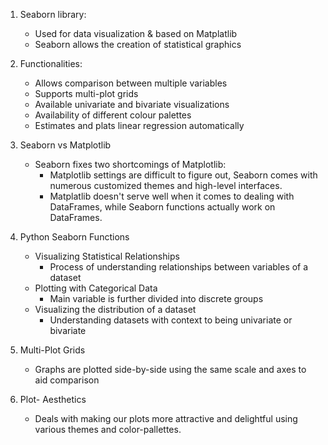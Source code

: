1. Seaborn library:
    * Used for data visualization & based on Matplatlib
    * Seaborn allows the creation of statistical graphics

2. Functionalities:
    * Allows comparison between multiple variables 
    * Supports multi-plot grids
    * Available univariate and bivariate visualizations
    * Availability of different colour palettes
    * Estimates and plats linear regression automatically

3. Seaborn vs Matplotlib
    * Seaborn fixes two shortcomings of Matplotlib:
       * Matplotlib settings are difficult to figure out, Seaborn comes with numerous customized themes and high-level interfaces.
       * Matplatlib doesn't serve well when it comes to dealing with DataFrames, while Seaborn functions actually work on DataFrames.

4. Python Seaborn Functions
    * Visualizing Statistical Relationships
       * Process of understanding relationships between variables of a dataset
    * Plotting with Categorical Data
       * Main variable is further divided into discrete groups
    * Visualizing the distribution of a dataset
       * Understanding datasets with context to being univariate or bivariate

5. Multi-Plot Grids
    * Graphs are plotted side-by-side using the same scale and axes to aid comparison

6. Plot- Aesthetics
    * Deals with making our plots more attractive and delightful using various themes and color-pallettes.

